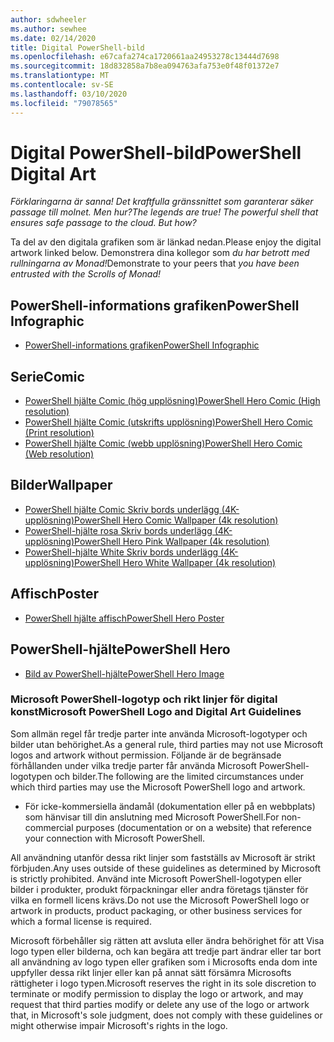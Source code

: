 ```yaml
---
author: sdwheeler
ms.author: sewhee
ms.date: 02/14/2020
title: Digital PowerShell-bild
ms.openlocfilehash: e67cafa274ca1720661aa24953278c13444d7698
ms.sourcegitcommit: 18d832858a7b8ea094763afa753e0f48f01372e7
ms.translationtype: MT
ms.contentlocale: sv-SE
ms.lasthandoff: 03/10/2020
ms.locfileid: "79078565"
---
```

# <a name="powershell-digital-art"></a><span data-ttu-id="5488f-102">Digital PowerShell-bild</span><span class="sxs-lookup"><span data-stu-id="5488f-102">PowerShell Digital Art</span></span>

<span data-ttu-id="5488f-103">*Förklaringarna är sanna! Det kraftfulla gränssnittet som garanterar säker passage till molnet. Men hur?*</span><span class="sxs-lookup"><span data-stu-id="5488f-103">*The legends are true! The powerful shell that ensures safe passage to the cloud. But how?*</span></span>

<span data-ttu-id="5488f-104">Ta del av den digitala grafiken som är länkad nedan.</span><span class="sxs-lookup"><span data-stu-id="5488f-104">Please enjoy the digital artwork linked below.</span></span> <span data-ttu-id="5488f-105">Demonstrera dina kollegor som *du har betrott med rullningarna av Monad!*</span><span class="sxs-lookup"><span data-stu-id="5488f-105">Demonstrate to your peers that *you have been entrusted with the Scrolls of Monad!*</span></span>

## <a name="powershell-infographic"></a><span data-ttu-id="5488f-106">PowerShell-informations grafiken</span><span class="sxs-lookup"><span data-stu-id="5488f-106">PowerShell Infographic</span></span>

- [<span data-ttu-id="5488f-107">PowerShell-informations grafiken</span><span class="sxs-lookup"><span data-stu-id="5488f-107">PowerShell Infographic</span></span>](https://github.com/MicrosoftDocs/PowerShell-Docs/blob/staging/assets/PowerShell_7_Infographic.pdf)

## <a name="comic"></a><span data-ttu-id="5488f-108">Serie</span><span class="sxs-lookup"><span data-stu-id="5488f-108">Comic</span></span>

- [<span data-ttu-id="5488f-109">PowerShell hjälte Comic (hög upplösning)</span><span class="sxs-lookup"><span data-stu-id="5488f-109">PowerShell Hero Comic (High resolution)</span></span>](https://aka.ms/powershellherocomic_highres)
- [<span data-ttu-id="5488f-110">PowerShell hjälte Comic (utskrifts upplösning)</span><span class="sxs-lookup"><span data-stu-id="5488f-110">PowerShell Hero Comic (Print resolution)</span></span>](https://aka.ms/powershellherocomic_print)
- [<span data-ttu-id="5488f-111">PowerShell hjälte Comic (webb upplösning)</span><span class="sxs-lookup"><span data-stu-id="5488f-111">PowerShell Hero Comic (Web resolution)</span></span>](https://aka.ms/powershellherocomic_web)

## <a name="wallpaper"></a><span data-ttu-id="5488f-112">Bilder</span><span class="sxs-lookup"><span data-stu-id="5488f-112">Wallpaper</span></span>

- [<span data-ttu-id="5488f-113">PowerShell hjälte Comic Skriv bords underlägg (4K-upplösning)</span><span class="sxs-lookup"><span data-stu-id="5488f-113">PowerShell Hero Comic Wallpaper (4k resolution)</span></span>](https://aka.ms/powershellherowallpaper)
- [<span data-ttu-id="5488f-114">PowerShell-hjälte rosa Skriv bords underlägg (4K-upplösning)</span><span class="sxs-lookup"><span data-stu-id="5488f-114">PowerShell Hero Pink Wallpaper (4k resolution)</span></span>](https://aka.ms/powershellherowallpaper1)
- [<span data-ttu-id="5488f-115">PowerShell-hjälte White Skriv bords underlägg (4K-upplösning)</span><span class="sxs-lookup"><span data-stu-id="5488f-115">PowerShell Hero White Wallpaper (4k resolution)</span></span>](https://aka.ms/powershellherowallpaper2)

## <a name="poster"></a><span data-ttu-id="5488f-116">Affisch</span><span class="sxs-lookup"><span data-stu-id="5488f-116">Poster</span></span>

- [<span data-ttu-id="5488f-117">PowerShell hjälte affisch</span><span class="sxs-lookup"><span data-stu-id="5488f-117">PowerShell Hero Poster</span></span>](https://aka.ms/powershellheroposter)

## <a name="powershell-hero"></a><span data-ttu-id="5488f-118">PowerShell-hjälte</span><span class="sxs-lookup"><span data-stu-id="5488f-118">PowerShell Hero</span></span>

- [<span data-ttu-id="5488f-119">Bild av PowerShell-hjälte</span><span class="sxs-lookup"><span data-stu-id="5488f-119">PowerShell Hero Image</span></span>](https://aka.ms/powershellhero)

### <a name="microsoft-powershell-logo-and-digital-art-guidelines"></a><span data-ttu-id="5488f-120">Microsoft PowerShell-logotyp och rikt linjer för digital konst</span><span class="sxs-lookup"><span data-stu-id="5488f-120">Microsoft PowerShell Logo and Digital Art Guidelines</span></span>

<span data-ttu-id="5488f-121">Som allmän regel får tredje parter inte använda Microsoft-logotyper och bilder utan behörighet.</span><span class="sxs-lookup"><span data-stu-id="5488f-121">As a general rule, third parties may not use Microsoft logos and artwork without permission.</span></span> <span data-ttu-id="5488f-122">Följande är de begränsade förhållanden under vilka tredje parter får använda Microsoft PowerShell-logotypen och bilder.</span><span class="sxs-lookup"><span data-stu-id="5488f-122">The following are the limited circumstances under which third parties may use the Microsoft PowerShell logo and artwork.</span></span>

- <span data-ttu-id="5488f-123">För icke-kommersiella ändamål (dokumentation eller på en webbplats) som hänvisar till din anslutning med Microsoft PowerShell.</span><span class="sxs-lookup"><span data-stu-id="5488f-123">For non-commercial purposes (documentation or on a website) that reference your connection with Microsoft PowerShell.</span></span>

<span data-ttu-id="5488f-124">All användning utanför dessa rikt linjer som fastställs av Microsoft är strikt förbjuden.</span><span class="sxs-lookup"><span data-stu-id="5488f-124">Any uses outside of these guidelines as determined by Microsoft is strictly prohibited.</span></span> <span data-ttu-id="5488f-125">Använd inte Microsoft PowerShell-logotypen eller bilder i produkter, produkt förpackningar eller andra företags tjänster för vilka en formell licens krävs.</span><span class="sxs-lookup"><span data-stu-id="5488f-125">Do not use the Microsoft PowerShell logo or artwork in products, product packaging, or other business services for which a formal license is required.</span></span>

<span data-ttu-id="5488f-126">Microsoft förbehåller sig rätten att avsluta eller ändra behörighet för att Visa logo typen eller bilderna, och kan begära att tredje part ändrar eller tar bort all användning av logo typen eller grafiken som i Microsofts enda dom inte uppfyller dessa rikt linjer eller kan på annat sätt försämra Microsofts rättigheter i logo typen.</span><span class="sxs-lookup"><span data-stu-id="5488f-126">Microsoft reserves the right in its sole discretion to terminate or modify permission to display the logo or artwork, and may request that third parties modify or delete any use of the logo or artwork that, in Microsoft's sole judgment, does not comply with these guidelines or might otherwise impair Microsoft's rights in the logo.</span></span>
